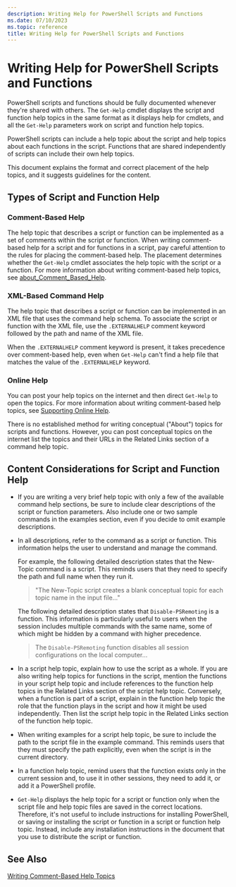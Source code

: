 ```yaml
---
description: Writing Help for PowerShell Scripts and Functions
ms.date: 07/10/2023
ms.topic: reference
title: Writing Help for PowerShell Scripts and Functions
---
```

# Writing Help for PowerShell Scripts and Functions

PowerShell scripts and functions should be fully documented whenever they're shared with others. The
`Get-Help` cmdlet displays the script and function help topics in the same format as it displays
help for cmdlets, and all the `Get-Help` parameters work on script and function help topics.

PowerShell scripts can include a help topic about the script and help topics about each functions in
the script. Functions that are shared independently of scripts can include their own help topics.

This document explains the format and correct placement of the help topics, and it suggests
guidelines for the content.

## Types of Script and Function Help

### Comment-Based Help

The help topic that describes a script or function can be implemented as a set of comments within
the script or function. When writing comment-based help for a script and for functions in a script,
pay careful attention to the rules for placing the comment-based help. The placement determines
whether the `Get-Help` cmdlet associates the help topic with the script or a function. For more
information about writing comment-based help topics, see [about_Comment_Based_Help][03].

### XML-Based Command Help

The help topic that describes a script or function can be implemented in an XML file that uses the
command help schema. To associate the script or function with the XML file, use the `.EXTERNALHELP`
comment keyword followed by the path and name of the XML file.

When the `.EXTERNALHELP` comment keyword is present, it takes precedence over comment-based help,
even when `Get-Help` can't find a help file that matches the value of the `.EXTERNALHELP` keyword.

### Online Help

You can post your help topics on the internet and then direct `Get-Help` to open the topics. For
more information about writing comment-based help topics, see [Supporting Online Help][01].

There is no established method for writing conceptual ("About") topics for scripts and functions.
However, you can post conceptual topics on the internet list the topics and their URLs in the
Related Links section of a command help topic.

## Content Considerations for Script and Function Help

- If you are writing a very brief help topic with only a few of the available command help sections,
  be sure to include clear descriptions of the script or function parameters. Also include one or
  two sample commands in the examples section, even if you decide to omit example descriptions.

- In all descriptions, refer to the command as a script or function. This information helps the user
  to understand and manage the command.

  For example, the following detailed description states that the New-Topic command is a script.
  This reminds users that they need to specify the path and full name when they run it.

  > "The New-Topic script creates a blank conceptual topic for each topic name in the input file..."

  The following detailed description states that `Disable-PSRemoting` is a function. This
  information is particularly useful to users when the session includes multiple commands with the
  same name, some of which might be hidden by a command with higher precedence.

  > The `Disable-PSRemoting` function disables all session configurations on the local computer...

- In a script help topic, explain how to use the script as a whole. If you are also writing help
  topics for functions in the script, mention the functions in your script help topic and include
  references to the function help topics in the Related Links section of the script help topic.
  Conversely, when a function is part of a script, explain in the function help topic the role that
  the function plays in the script and how it might be used independently. Then list the script help
  topic in the Related Links section of the function help topic.

- When writing examples for a script help topic, be sure to include the path to the script file in
  the example command. This reminds users that they must specify the path explicitly, even when the
  script is in the current directory.

- In a function help topic, remind users that the function exists only in the current session and,
  to use it in other sessions, they need to add it, or add it a PowerShell profile.

- `Get-Help` displays the help topic for a script or function only when the script file and help
  topic files are saved in the correct locations. Therefore, it's not useful to include instructions
  for installing PowerShell, or saving or installing the script or function in a script or function
  help topic. Instead, include any installation instructions in the document that you use to
  distribute the script or function.

## See Also

[Writing Comment-Based Help Topics][02]

<!-- link references -->
[01]: ../module/supporting-online-help.md
[02]: ./writing-comment-based-help-topics.md
[03]: /powershell/module/microsoft.powershell.core/about/about_comment_based_help
